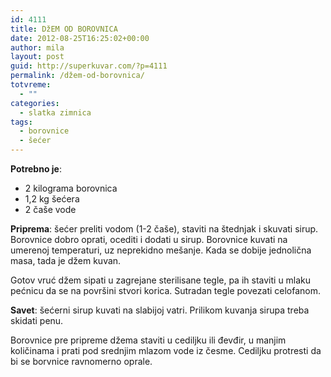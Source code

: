 ```yaml
---
id: 4111
title: DžEM OD BOROVNICA
date: 2012-08-25T16:25:02+00:00
author: mila
layout: post
guid: http://superkuvar.com/?p=4111
permalink: /džem-od-borovnica/
totvreme:
  - ""
categories:
  - slatka zimnica
tags:
  - borovnice
  - šećer
---
```

**Potrebno je**:

  * 2 kilograma borovnica
  * 1,2 kg šećera
  * 2 čaše vode

**Priprema**: šećer preliti vodom (1-2 čaše), staviti na štednjak i skuvati sirup. Borovnice dobro oprati, ocediti i dodati u sirup. Borovnice kuvati na umerenoj temperaturi, uz neprekidno mešanje. Kada se dobije jednolična masa, tada je džem kuvan.

Gotov vruć džem sipati u zagrejane sterilisane tegle, pa ih staviti u mlaku pećnicu da se na površini stvori korica. Sutradan tegle povezati celofanom.

**Savet**: šećerni sirup kuvati na slabijoj vatri. Prilikom kuvanja sirupa treba skidati penu.

Borovnice pre pripreme džema staviti u cediljku ili đevđir, u manjim količinama i prati pod srednjim mlazom vode iz česme. Cediljku protresti da bi se borvnice ravnomerno oprale.